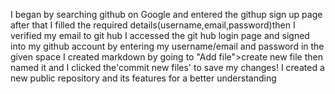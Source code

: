 
I began by searching github on Google and entered the githup sign up page after that I filled the required details(username,email,password)then I verified my email to git hub
I accessed the git hub login page and signed into my github account by entering my username/email and password in the given space
I created markdown by going to "Add file">create new file then named it and I clicked the'commit new files' to save my changes!
I created a new public repository and 
 its features for a better understanding
